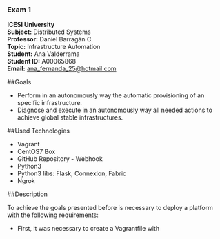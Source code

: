 ### Exam 1
**ICESI University**  
**Subject:** Distributed Systems  
**Professor:** Daniel Barragán C.  
**Topic:** Infrastructure Automation   
**Student:** Ana Valderrama  
**Student ID:** A00065868  
**Email:** ana_fernanda_25@hotmail.com  
  
##Goals
* Perform in an autonomously way the automatic provisioning of an specific infrastructure.  
* Diagnose and execute in an autonomously way all needed actions to achieve global stable infrastructures.  

##Used Technologies  
* Vagrant  
* CentOS7 Box  
* GitHub Repository - Webhook    
* Python3  
* Python3 libs: Flask, Connexion, Fabric  
* Ngrok  

##Description   

To achieve the goals presented before is necessary to deploy a platform with the following requirements:  
*   First, it was necessary to create a Vagrantfile with


